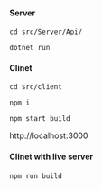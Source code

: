 #### Server
    cd src/Server/Api/
    
    dotnet run
#### Clinet
    cd src/client

    npm i
    
    npm start build
http://localhost:3000
#### Clinet with live server
    npm run build
    
    
